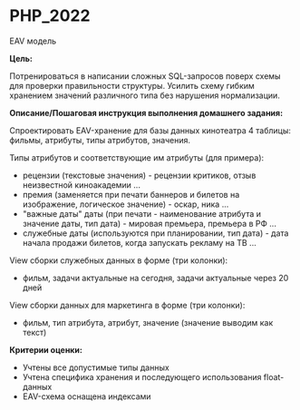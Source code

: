 # PHP_2022

EAV модель

**Цель:**

Потренироваться в написании сложных SQL-запросов поверх схемы для проверки правильности структуры.
Усилить схему гибким хранением значений различного типа без нарушения нормализации.

**Описание/Пошаговая инструкция выполнения домашнего задания:**

Спроектировать EAV-хранение для базы данных кинотеатра
4 таблицы: фильмы, атрибуты, типы атрибутов, значения.

Типы атрибутов и соответствующие им атрибуты (для примера):

* рецензии (текстовые значения) - рецензии критиков, отзыв неизвестной киноакадемии ... 
* премия (заменяется при печати баннеров и билетов на изображение, логическое значение) - оскар, ника ...
* "важные даты" даты (при печати - наименование атрибута и значение даты, тип дата) - мировая премьера, премьера в РФ ... 
* служебные даты (используются при планировании, тип дата) - дата начала продажи билетов, когда запускать рекламу на ТВ ... 

View сборки служебных данных в форме (три колонки):

* фильм, задачи актуальные на сегодня, задачи актуальные через 20 дней 

View сборки данных для маркетинга в форме (три колонки):

* фильм, тип атрибута, атрибут, значение (значение выводим как текст)

**Критерии оценки:**

* Учтены все допустимые типы данных
* Учтена специфика хранения и последующего использования float-данных
* EAV-схема оснащена индексами